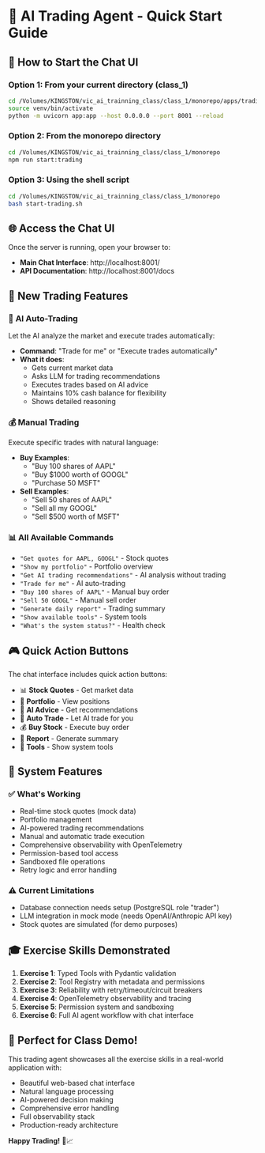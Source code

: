 # 🤖 AI Trading Agent - Quick Start Guide

## 🚀 How to Start the Chat UI

### Option 1: From your current directory (class_1)
```bash
cd /Volumes/KINGSTON/vic_ai_trainning_class/class_1/monorepo/apps/trading-agent
source venv/bin/activate
python -m uvicorn app:app --host 0.0.0.0 --port 8001 --reload
```

### Option 2: From the monorepo directory
```bash
cd /Volumes/KINGSTON/vic_ai_trainning_class/class_1/monorepo
npm run start:trading
```

### Option 3: Using the shell script
```bash
cd /Volumes/KINGSTON/vic_ai_trainning_class/class_1/monorepo
bash start-trading.sh
```

## 🌐 Access the Chat UI

Once the server is running, open your browser to:
- **Main Chat Interface**: http://localhost:8001/
- **API Documentation**: http://localhost:8001/docs

## 🎯 New Trading Features

### 🤖 **AI Auto-Trading**
Let the AI analyze the market and execute trades automatically:
- **Command**: "Trade for me" or "Execute trades automatically"
- **What it does**: 
  - Gets current market data
  - Asks LLM for trading recommendations
  - Executes trades based on AI advice
  - Maintains 10% cash balance for flexibility
  - Shows detailed reasoning

### 💰 **Manual Trading**
Execute specific trades with natural language:
- **Buy Examples**: 
  - "Buy 100 shares of AAPL"
  - "Buy $1000 worth of GOOGL"
  - "Purchase 50 MSFT"
- **Sell Examples**:
  - "Sell 50 shares of AAPL"
  - "Sell all my GOOGL"
  - "Sell $500 worth of MSFT"

### 📊 **All Available Commands**
- `"Get quotes for AAPL, GOOGL"` - Stock quotes
- `"Show my portfolio"` - Portfolio overview
- `"Get AI trading recommendations"` - AI analysis without trading
- `"Trade for me"` - AI auto-trading
- `"Buy 100 shares of AAPL"` - Manual buy order
- `"Sell 50 GOOGL"` - Manual sell order
- `"Generate daily report"` - Trading summary
- `"Show available tools"` - System tools
- `"What's the system status?"` - Health check

## 🎮 Quick Action Buttons

The chat interface includes quick action buttons:
- 📊 **Stock Quotes** - Get market data
- 💼 **Portfolio** - View positions
- 🧠 **AI Advice** - Get recommendations
- 🤖 **Auto Trade** - Let AI trade for you
- 💰 **Buy Stock** - Execute buy order
- 📄 **Report** - Generate summary
- 🔧 **Tools** - Show system tools

## 🔧 System Features

### ✅ **What's Working**
- Real-time stock quotes (mock data)
- Portfolio management
- AI-powered trading recommendations
- Manual and automatic trade execution
- Comprehensive observability with OpenTelemetry
- Permission-based tool access
- Sandboxed file operations
- Retry logic and error handling

### ⚠️ **Current Limitations**
- Database connection needs setup (PostgreSQL role "trader")
- LLM integration in mock mode (needs OpenAI/Anthropic API key)
- Stock quotes are simulated (for demo purposes)

## 🎓 **Exercise Skills Demonstrated**

1. **Exercise 1**: Typed Tools with Pydantic validation
2. **Exercise 2**: Tool Registry with metadata and permissions
3. **Exercise 3**: Reliability with retry/timeout/circuit breakers
4. **Exercise 4**: OpenTelemetry observability and tracing
5. **Exercise 5**: Permission system and sandboxing
6. **Exercise 6**: Full AI agent workflow with chat interface

## 🎯 **Perfect for Class Demo!**

This trading agent showcases all the exercise skills in a real-world application with:
- Beautiful web-based chat interface
- Natural language processing
- AI-powered decision making
- Comprehensive error handling
- Full observability stack
- Production-ready architecture

**Happy Trading!** 🚀📈
